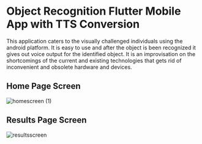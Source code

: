 # Object Recognition Flutter Mobile App with TTS Conversion
This application caters to the visually challenged individuals using the android platform.
It is easy to use and after the object is been recognized it gives out voice output for the identified object. 
It is an improvisation on the shortcomings of the current and existing technologies that gets rid of inconvenient and obsolete hardware and devices.

## Home Page Screen
![homescreen (1)](https://github.com/DorraBousrih/ObjectRecognitionApp/assets/143103795/a8de3309-bc90-4208-a88d-87c34127c1d7)


## Results Page Screen
![resultsscreen](https://github.com/DorraBousrih/ObjectRecognitionApp/assets/143103795/b64513ad-c907-4d3d-b873-9cdb00571fac)
